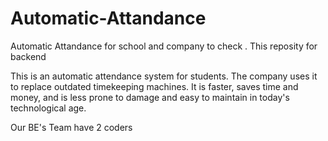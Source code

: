 # Automatic-Attandance
Automatic Attandance for school and company to check .
This reposity for backend 

This is an automatic attendance system for students. 
The company uses it to replace outdated timekeeping machines. 
It is faster, saves time and money, and is less prone to damage and easy to maintain in today's technological age.

Our BE's Team have 2 coders
